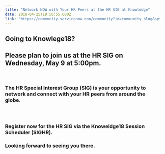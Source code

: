 ```yaml
---
title: "Network NOW with Your HR Peers at the HR SIG at Knowledge"
date: 2018-04-25T19:50:55.000Z
link: "https://community.servicenow.com/community?id=community_blog&sys_id=e06ad6f3db6d5f003882fb651f9619a8"
---
```

<h2>Going to Knowlege18?</h2>
<h2>Please plan to join us at the HR SIG on Wednesday, May 9 at 5:00pm.</h2>
<p> </p>
<h3>The HR Special Interest Group (SIG) is your opportunity to network and connect with your HR peers from around the globe.</h3>
<h3> </h3>
<h3>Register now for the HR SIG via the Knoweldge18 Session Scheduler (SIGHR).</h3>
<h3>Looking forward to seeing you there.</h3>